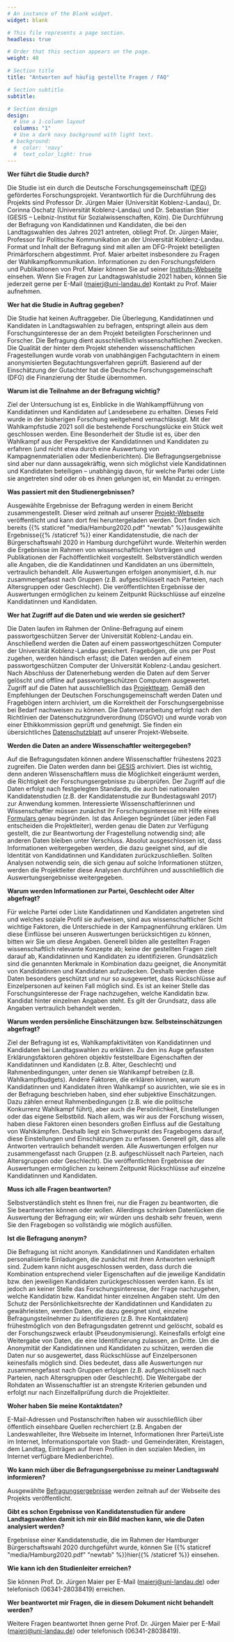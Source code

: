```yaml
---
# An instance of the Blank widget.
widget: blank

# This file represents a page section.
headless: true

# Order that this section appears on the page.
weight: 40

# Section title
title: "Antworten auf häufig gestellte Fragen / FAQ"

# Section subtitle
subtitle:

# Section design
design:
  # Use a 1-column layout
  columns: "1"
  # Use a dark navy background with light text.
 # background:
  #  color: 'navy'
  #  text_color_light: true
---
```


**Wer führt die Studie durch?**

Die Studie ist ein durch die Deutsche Forschungsgemeinschaft (<a href="https://www.dfg.de" target="_blank">DFG</a>) gefördertes Forschungsprojekt. Verantwortlich für die Durchführung des Projekts sind Professor Dr. Jürgen Maier (Universität Koblenz-Landau), Dr. Corinna Oschatz (Universität Koblenz-Landau) und Dr. Sebastian Stier (GESIS – Leibniz-Institut für Sozialwissenschaften, Köln). Die Durchführung der Befragung von Kandidatinnen und Kandidaten, die bei den Landtagswahlen des Jahres 2021 antreten, obliegt Prof. Dr. Jürgen Maier, Professor für Politische Kommunikation an der Universität Koblenz-Landau. Format und Inhalt der Befragung sind mit allen am DFG-Projekt beteiligten Primärforschern abgestimmt.
Prof. Maier arbeitet insbesondere zu Fragen der Wahlkampfkommunikation. Informationen zu den Forschungsfeldern und Publikationen von Prof. Maier können Sie auf seiner <a href="https://www.uni-koblenz-landau.de/de/landau/fb6/sowi/pw/abteilung/politische-kommunikation/team/Maier/maier" target="_blank">Instituts-Webseite</a> einsehen. Wenn Sie Fragen zur Landtagswahlstudie 2021 haben, können Sie jederzeit gerne per E-Mail (maierj@uni-landau.de) Kontakt zu Prof. Maier aufnehmen.

**Wer hat die Studie in Auftrag gegeben?**

Die Studie hat keinen Auftraggeber. Die Überlegung, Kandidatinnen und Kandidaten in Landtagswahlen zu befragen, entspringt allein aus dem Forschungsinteresse der an dem Projekt beteiligten Forscherinnen und Forscher. Die Befragung dient ausschließlich wissenschaftlichen Zwecken. Die Qualität der hinter dem Projekt stehenden wissenschaftlichen Fragestellungen wurde vorab von unabhängigen Fachgutachtern in einem anonymisierten Begutachtungsverfahren geprüft. Basierend auf der Einschätzung der Gutachter hat die Deutsche Forschungsgemeinschaft (DFG) die Finanzierung der Studie übernommen.

**Warum ist die Teilnahme an der Befragung wichtig?**

Ziel der Untersuchung ist es, Einblicke in die Wahlkampfführung von Kandidatinnen und Kandidaten auf Landesebene zu erhalten. Dieses Feld wurde in der bisherigen Forschung weitgehend vernachlässigt. Mit der Wahlkampfstudie 2021 soll die bestehende Forschungslücke ein Stück weit geschlossen werden. Eine Besonderheit der Studie ist es, über den Wahlkampf aus der Perspektive der Kandidatinnen und Kandidaten zu erfahren (und nicht etwa durch eine Auswertung von Kampagnenmaterialien oder Medienberichten). Die Befragungsergebnisse sind aber nur dann aussagekräftig, wenn sich möglichst viele Kandidatinnen und Kandidaten beteiligen – unabhängig davon, für welche Partei oder Liste sie angetreten sind oder ob es ihnen gelungen ist, ein Mandat zu erringen.

**Was passiert mit den Studienergebnissen?**

Ausgewählte Ergebnisse der Befragung werden in einem Bericht zusammengestellt. Dieser wird zeitnah auf unserer <a href="/ergebnisse" target="_blank">Projekt-Webseite</a> veröffentlicht und kann dort frei heruntergeladen werden. Dort finden sich bereits {{% staticref "media/Hamburg2020.pdf" "newtab" %}}ausgewählte Ergebnisse{{% /staticref %}} einer Kandidatenstudie, die nach der Bürgerschaftswahl 2020 in Hamburg durchgeführt wurde. Weiterhin werden die Ergebnisse im Rahmen von wissenschaftlichen Vorträgen und Publikationen der Fachöffentlichkeit vorgestellt. Selbstverständlich werden alle Angaben, die die Kandidatinnen und Kandidaten an uns übermitteln, vertraulich behandelt. Alle Auswertungen erfolgen anonymisiert, d.h. nur zusammengefasst nach Gruppen (z.B. aufgeschlüsselt nach Parteien, nach Altersgruppen oder Geschlecht). Die veröffentlichten Ergebnisse der Auswertungen ermöglichen zu keinem Zeitpunkt Rückschlüsse auf einzelne Kandidatinnen und Kandidaten.


**Wer hat Zugriff auf die Daten und wie werden sie gesichert?**

Die Daten laufen im Rahmen der Online-Befragung auf einem passwortgeschützen Server der Universität Koblenz-Landau ein. Anschließend werden die Daten auf einem passwortgeschützen Computer der Universität Koblenz-Landau gesichert. Fragebögen, die uns per Post zugehen, werden händisch erfasst; die Daten werden auf einem passwortgeschützen Computer der Universität Koblenz-Landau gesichert. Nach Abschluss der Datenerhebung werden die Daten auf dem Server gelöscht und offline auf passwortgeschützen Computern ausgewertet. Zugriff auf die Daten hat ausschließlich das <a href="https://wahlkampfstudie.org/people" target="_blank"> Projektteam</a>. Gemäß den Empfehlungen der Deutschen Forschungsgemeinschaft werden Daten und Fragebögen intern archiviert, um die Korrektheit der Forschungsergebnisse bei Bedarf nachweisen zu können. Die Datenverarbeitung erfolgt nach den Richtlinien der Datenschutzgrundverordnung (DSGVO) und wurde vorab von einer Ethikkommission geprüft und genehmigt. Sie finden ein übersichtliches <a href="https://wahlkampfstudie.org/datenschutz" target="_blank">Datenschutzblatt</a> auf unserer Projekt-Webseite.

**Werden die Daten an andere Wissenschaftler weitergegeben?**

Auf die Befragungsdaten können andere Wissenschaftler frühestens 2023 zugreifen. Die Daten werden dann bei <a href="https://www.gesis.org" target="_blank">GESIS</a> archiviert. Dies ist wichtig, denn anderen Wissenschaftlern muss die Möglichkeit eingeräumt werden, die Richtigkeit der Forschungsergebnisse zu überprüfen. Der Zugriff auf die Daten erfolgt nach festgelegten Standards, die auch bei nationalen Kandidatenstudien (z.B. der Kandidatenstudie zur Bundestagswahl 2017) zur Anwendung kommen. Interessierte Wissenschaftlerinnen und Wissenschaftler müssen zunächst ihr Forschungsinteresse mit Hilfe eines <a href="https://www.gesis.org/fileadmin/upload/dienstleistung/daten/secure_data_center/GESIS_Datennutzungsvertrag_Off-Site.pdf" target="_blank">Formulars </a> genau begründen. Ist das Anliegen begründet (über jeden Fall entscheiden die Projektleiter), werden genau die Daten zur Verfügung gestellt, die zur Beantwortung der Fragestellung notwendig sind; alle anderen Daten bleiben unter Verschluss. Absolut ausgeschlossen ist, dass Informationen weitergegeben werden, die dazu geeignet sind, auf die Identität von Kandidatinnen und Kandidaten zurückzuschließen. Sollten Analysen notwendig sein, die sich genau auf solche Informationen stützen, werden die Projektleiter diese Analysen durchführen und ausschließlich die Auswertungsergebnisse weitergegeben.

**Warum werden Informationen zur Partei, Geschlecht oder Alter abgefragt?**

Für welche Partei oder Liste Kandidatinnen und Kandidaten angetreten sind und welches soziale Profil sie aufweisen, sind aus wissenschaftlicher Sicht wichtige Faktoren, die Unterschiede in der Kampagnenführung erklären. Um diese Einflüsse bei unseren Auswertungen berücksichtigen zu können, bitten wir Sie um diese Angaben. Generell bilden alle gestellten Fragen wissenschaftlich relevante Konzepte ab; keine der gestellten Fragen zielt darauf ab, Kandidatinnen und Kandidaten zu identifizieren. Grundsätzlich sind die genannten Merkmale in Kombination dazu geeignet, die Anonymität von Kandidatinnen und Kandidaten aufzudecken. Deshalb werden diese Daten besonders geschützt und nur so ausgewertet, dass Rückschlüsse auf Einzelpersonen auf keinen Fall möglich sind. Es ist an keiner Stelle das Forschungsinteresse der Frage nachzugehen, welche Kandidatin bzw. Kandidat hinter einzelnen Angaben steht. Es gilt der Grundsatz, dass alle Angaben vertraulich behandelt werden. 

**Warum werden persönliche Einschätzungen bzw. Selbsteinschätzungen abgefragt?**

Ziel der Befragung ist es, Wahlkampfaktivitäten von Kandidatinnen und Kandidaten bei Landtagswahlen zu erklären. Zu den ins Auge gefassten Erklärungsfaktoren gehören objektiv feststellbare Eigenschaften der Kandidatinnen und Kandidaten (z.B. Alter, Geschlecht) und Rahmenbedingungen, unter denen sie Wahlkampf betreiben (z.B. Wahlkampfbudgets). Andere Faktoren, die erklären können, warum Kandidatinnen und Kandidaten ihren Wahlkampf so ausrichten, wie sie es in der Befragung beschrieben haben, sind eher subjektive Einschätzungen. Dazu zählen erneut Rahmenbedingungen (z.B. wie die politische Konkurrenz Wahlkampf führt), aber auch die Persönlichkeit, Einstellungen oder das eigene Selbstbild. Nach allem, was wir aus der Forschung wissen, haben diese Faktoren einen besonders großen Einfluss auf die Gestaltung von Wahlkämpfen. Deshalb liegt ein Schwerpunkt des Fragebogens darauf, diese Einstellungen und Einschätzungen zu erfassen. Generell gilt, dass alle Antworten vertraulich behandelt werden. Alle Auswertungen erfolgen nur zusammengefasst nach Gruppen (z.B. aufgeschlüsselt nach Parteien, nach Altersgruppen oder Geschlecht). Die veröffentlichten Ergebnisse der Auswertungen ermöglichen zu keinem Zeitpunkt Rückschlüsse auf einzelne Kandidatinnen und Kandidaten.

**Muss ich alle Fragen beantworten?**

Selbstverständlich steht es Ihnen frei, nur die Fragen zu beantworten, die Sie beantworten können oder wollen. Allerdings schränken Datenlücken die Auswertung der Befragung ein; wir würden uns deshalb sehr freuen, wenn Sie den Fragebogen so vollständig wie möglich ausfüllen. 
 
**Ist die Befragung anonym?**

Die Befragung ist nicht anonym. Kandidatinnen und Kandidaten erhalten personalisierte Einladungen, die zunächst mit ihren Antworten verknüpft sind. Zudem kann nicht ausgeschlossen werden, dass durch die Kombination entsprechend vieler Eigenschaften auf die jeweilige Kandidatin bzw. den jeweiligen Kandidaten zurückgeschlossen werden kann. Es ist jedoch an keiner Stelle das Forschungsinteresse, der Frage nachzugehen, welche Kandidatin bzw. Kandidat hinter einzelnen Angaben steht. Um den Schutz der Persönlichkeitsrechte der Kandidatinnen und Kandidaten zu gewährleisten, werden Daten, die dazu geeignet sind, einzelne Befragungsteilnehmer zu identifizieren (z.B. Ihre Kontaktdaten) frühestmöglich von den Befragungsdaten getrennt und gelöscht, sobald es der Forschungszweck erlaubt (Pseudonymisierung). Keinesfalls erfolgt eine Weitergabe von Daten, die eine Identifizierung zulassen, an Dritte. Um die Anonymität der Kandidatinnen und Kandidaten zu schützen, werden die Daten nur so ausgewertet, dass Rückschlüsse auf Einzelpersonen keinesfalls möglich sind. Dies bedeutet, dass alle Auswertungen nur zusammengefasst nach Gruppen erfolgen (z.B. aufgeschlüsselt nach Parteien, nach Altersgruppen oder Geschlecht). Die Weitergabe der Rohdaten an Wissenschaftler ist an strengste Kriterien gebunden und erfolgt nur nach Einzelfallprüfung durch die Projektleiter. 

**Woher haben Sie meine Kontaktdaten?**

E-Mail-Adressen und Postanschriften haben wir ausschließlich über öffentlich einsehbare Quellen recherchiert (z.B. Angaben der Landeswahlleiter, Ihre Webseite im Internet, Informationen Ihrer Partei/Liste im Internet, Informationsportale von Stadt- und Gemeinderäten, Kreistagen, dem Landtag, Einträgen auf Ihren Profilen in den sozialen Medien, im Internet verfügbare Medienberichte).

**Wo kann mich über die Befragungsergebnisse zu meiner Landtagswahl informieren?**

Ausgewählte <a href="https://wahlkampfstudie.org/ergebnisse" target="_blank">Befragungsergebnisse</a> werden zeitnah auf der Webseite des Projekts veröffentlicht.

**Gibt es schon Ergebnisse von Kandidatenstudien für andere Landtagswahlen damit ich mir ein Bild machen kann, wie die Daten analysiert werden?**

Ergebnisse einer Kandidatenstudie, die im Rahmen der Hamburger Bürgerschaftswahl 2020 durchgeführt wurde, können Sie {{% staticref "media/Hamburg2020.pdf" "newtab" %}}hier{{% /staticref %}} einsehen.

**Wie kann ich den Studienleiter erreichen?**

Sie können Prof. Dr. Jürgen Maier per E-Mail (maierj@uni-landau.de) oder telefonisch (06341-28038419) erreichen.

**Wer beantwortet mir Fragen, die in diesem Dokument nicht behandelt werden?**

Weitere Fragen beantwortet Ihnen gerne Prof. Dr. Jürgen Maier per E-Mail (maierj@uni-landau.de) oder telefonisch (06341-28038419).
